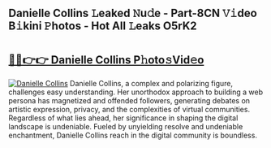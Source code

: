 ## Danielle Collins 𝙻eaked 𝙽u𝚍e - Part-8CN 𝚅𝚒deo B𝚒kini 𝙿hotos - Hot All 𝙻eaks O5rK2

# <h2><a href="http://ld439ga.urlbe.top/?page=Danielle+Collins">🔗🔗👉👉 Danielle Collins P𝚑oto𝚜Vid𝚎o</a></h2>

[![Danielle Collins](https://i.imgur.com/eBuTRDB.gif)](http://ld439ga.urlbe.top/?page=Danielle+Collins)
Danielle Collins, a complex and polarizing figure, challenges easy understanding. Her unorthodox approach to building a web persona has magnetized and offended followers, generating debates on artistic expression, privacy, and the complexities of virtual communities. Regardless of what lies ahead, her significance in shaping the digital landscape is undeniable. Fueled by unyielding resolve and undeniable enchantment, Danielle Collins reach in the digital community is boundless.
